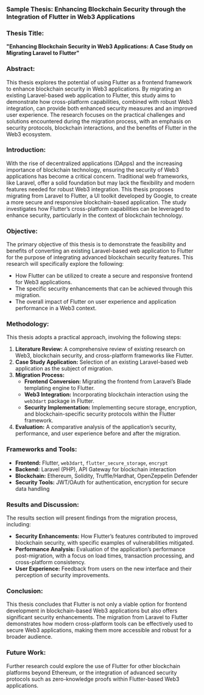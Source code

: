 
### Sample Thesis: Enhancing Blockchain Security through the Integration of Flutter in Web3 Applications

### Thesis Title:
**"Enhancing Blockchain Security in Web3 Applications: A Case Study on Migrating Laravel to Flutter"**

### Abstract:
This thesis explores the potential of using Flutter as a frontend framework to enhance blockchain security in Web3 applications. By migrating an existing Laravel-based web application to Flutter, this study aims to demonstrate how cross-platform capabilities, combined with robust Web3 integration, can provide both enhanced security measures and an improved user experience. The research focuses on the practical challenges and solutions encountered during the migration process, with an emphasis on security protocols, blockchain interactions, and the benefits of Flutter in the Web3 ecosystem.

### Introduction:
With the rise of decentralized applications (DApps) and the increasing importance of blockchain technology, ensuring the security of Web3 applications has become a critical concern. Traditional web frameworks, like Laravel, offer a solid foundation but may lack the flexibility and modern features needed for robust Web3 integration. This thesis proposes migrating from Laravel to Flutter, a UI toolkit developed by Google, to create a more secure and responsive blockchain-based application. The study investigates how Flutter’s cross-platform capabilities can be leveraged to enhance security, particularly in the context of blockchain technology.

### Objective:
The primary objective of this thesis is to demonstrate the feasibility and benefits of converting an existing Laravel-based web application to Flutter for the purpose of integrating advanced blockchain security features. This research will specifically explore the following:

- How Flutter can be utilized to create a secure and responsive frontend for Web3 applications.
- The specific security enhancements that can be achieved through this migration.
- The overall impact of Flutter on user experience and application performance in a Web3 context.

### Methodology:
This thesis adopts a practical approach, involving the following steps:

1. **Literature Review:** A comprehensive review of existing research on Web3, blockchain security, and cross-platform frameworks like Flutter.
2. **Case Study Application:** Selection of an existing Laravel-based web application as the subject of migration.
3. **Migration Process:**
   - **Frontend Conversion:** Migrating the frontend from Laravel’s Blade templating engine to Flutter.
   - **Web3 Integration:** Incorporating blockchain interaction using the `web3dart` package in Flutter.
   - **Security Implementation:** Implementing secure storage, encryption, and blockchain-specific security protocols within the Flutter framework.
4. **Evaluation:** A comparative analysis of the application’s security, performance, and user experience before and after the migration.

### Frameworks and Tools:
- **Frontend:** Flutter, `web3dart`, `flutter_secure_storage`, `encrypt`
- **Backend:** Laravel (PHP), API Gateway for blockchain interaction
- **Blockchain:** Ethereum, Solidity, Truffle/Hardhat, OpenZeppelin Defender
- **Security Tools:** JWT/OAuth for authentication, encryption for secure data handling

### Results and Discussion:
The results section will present findings from the migration process, including:

- **Security Enhancements:** How Flutter’s features contributed to improved blockchain security, with specific examples of vulnerabilities mitigated.
- **Performance Analysis:** Evaluation of the application’s performance post-migration, with a focus on load times, transaction processing, and cross-platform consistency.
- **User Experience:** Feedback from users on the new interface and their perception of security improvements.

### Conclusion:
This thesis concludes that Flutter is not only a viable option for frontend development in blockchain-based Web3 applications but also offers significant security enhancements. The migration from Laravel to Flutter demonstrates how modern cross-platform tools can be effectively used to secure Web3 applications, making them more accessible and robust for a broader audience.

### Future Work:
Further research could explore the use of Flutter for other blockchain platforms beyond Ethereum, or the integration of advanced security protocols such as zero-knowledge proofs within Flutter-based Web3 applications.

